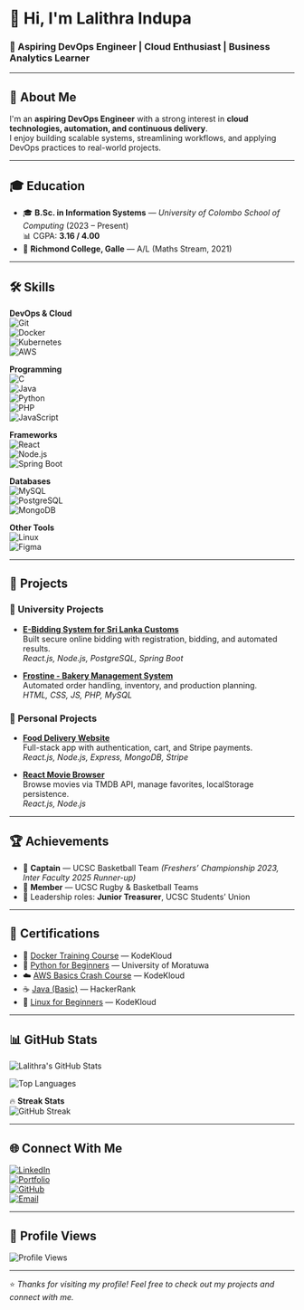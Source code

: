 # 👋 Hi, I'm Lalithra Indupa  

### 🌟 Aspiring DevOps Engineer | Cloud Enthusiast | Business Analytics Learner  

---

## 🚀 About Me
I'm an **aspiring DevOps Engineer** with a strong interest in **cloud technologies, automation, and continuous delivery**.  
I enjoy building scalable systems, streamlining workflows, and applying DevOps practices to real-world projects.  

---

## 🎓 Education
- 🎓 **B.Sc. in Information Systems** — *University of Colombo School of Computing* (2023 – Present)  
  📊 CGPA: **3.16 / 4.00**  
- 🏫 **Richmond College, Galle** — A/L (Maths Stream, 2021)  

---

## 🛠️ Skills  

**DevOps & Cloud**  
![Git](https://img.shields.io/badge/Git-F05032?style=for-the-badge&logo=git&logoColor=white)  
![Docker](https://img.shields.io/badge/Docker-2496ED?style=for-the-badge&logo=docker&logoColor=white)  
![Kubernetes](https://img.shields.io/badge/Kubernetes-326CE5?style=for-the-badge&logo=kubernetes&logoColor=white)  
![AWS](https://img.shields.io/badge/AWS-FF9900?style=for-the-badge&logo=amazonaws&logoColor=white)  

**Programming**  
![C](https://img.shields.io/badge/C-00599C?style=for-the-badge&logo=c&logoColor=white)  
![Java](https://img.shields.io/badge/Java-007396?style=for-the-badge&logo=openjdk&logoColor=white)  
![Python](https://img.shields.io/badge/Python-3776AB?style=for-the-badge&logo=python&logoColor=white)  
![PHP](https://img.shields.io/badge/PHP-777BB4?style=for-the-badge&logo=php&logoColor=white)  
![JavaScript](https://img.shields.io/badge/JavaScript-F7DF1E?style=for-the-badge&logo=javascript&logoColor=black)  

**Frameworks**  
![React](https://img.shields.io/badge/React-61DAFB?style=for-the-badge&logo=react&logoColor=black)  
![Node.js](https://img.shields.io/badge/Node.js-339933?style=for-the-badge&logo=nodedotjs&logoColor=white)  
![Spring Boot](https://img.shields.io/badge/Spring%20Boot-6DB33F?style=for-the-badge&logo=springboot&logoColor=white)  

**Databases**  
![MySQL](https://img.shields.io/badge/MySQL-4479A1?style=for-the-badge&logo=mysql&logoColor=white)  
![PostgreSQL](https://img.shields.io/badge/PostgreSQL-336791?style=for-the-badge&logo=postgresql&logoColor=white)  
![MongoDB](https://img.shields.io/badge/MongoDB-47A248?style=for-the-badge&logo=mongodb&logoColor=white)  

**Other Tools**  
![Linux](https://img.shields.io/badge/Linux-FCC624?style=for-the-badge&logo=linux&logoColor=black)  
![Figma](https://img.shields.io/badge/Figma-F24E1E?style=for-the-badge&logo=figma&logoColor=white)  

---

## 💼 Projects  

### 🔹 University Projects  
- **[E-Bidding System for Sri Lanka Customs](https://github.com/prvnX/ebidding-frontend.git)**  
  Built secure online bidding with registration, bidding, and automated results.  
  *React.js, Node.js, PostgreSQL, Spring Boot*  

- **[Frostine - Bakery Management System](https://github.com/Kasunshya/2-year-Project.git)**  
  Automated order handling, inventory, and production planning.  
  *HTML, CSS, JS, PHP, MySQL*  

### 🔹 Personal Projects  
- **[Food Delivery Website](https://github.com/LalithraI/food-del.git)**  
  Full-stack app with authentication, cart, and Stripe payments.  
  *React.js, Node.js, Express, MongoDB, Stripe*  

- **[React Movie Browser](https://github.com/LalithraI/MovieProject.git)**  
  Browse movies via TMDB API, manage favorites, localStorage persistence.  
  *React.js, Node.js*  

---

## 🏆 Achievements
- 🏀 **Captain** — UCSC Basketball Team *(Freshers’ Championship 2023, Inter Faculty 2025 Runner-up)*  
- 🏉 **Member** — UCSC Rugby & Basketball Teams  
- 💼 Leadership roles: **Junior Treasurer**, UCSC Students’ Union  

---

## 📜 Certifications
- 🐳 [Docker Training Course](https://learn.kodekloud.com/user/certificate/89f12f66-f83d-4025-8e40-7eaa00429e8e) — KodeKloud  
- 🐍 [Python for Beginners](https://open.uom.lk/verify) — University of Moratuwa  
- ☁️ [AWS Basics Crash Course](https://learn.kodekloud.com/user/certificate/73a88273-359f-4e78-a6e2-ae728244edc0) — KodeKloud  
- ☕ [Java (Basic)](https://www.hackerrank.com/certificates/9bd0b79dbe33) — HackerRank  
- 🐧 [Linux for Beginners](https://learn.kodekloud.com/user/certificate/3dc0747c-d484-4be4-ac5d-c2aaee500572) — KodeKloud  

---

## 📊 GitHub Stats  
![Lalithra's GitHub Stats](https://github-readme-stats.vercel.app/api?username=LalithraI&show_icons=true&theme=radical)  

![Top Languages](https://github-readme-stats.vercel.app/api/top-langs/?username=LalithraI&layout=compact&theme=radical)  

🔥 **Streak Stats**  
![GitHub Streak](https://github-readme-streak-stats.herokuapp.com/?user=LalithraI&theme=radical)  

---

## 🌐 Connect With Me  
[![LinkedIn](https://img.shields.io/badge/LinkedIn-0077B5?style=for-the-badge&logo=linkedin&logoColor=white)](https://www.linkedin.com/in/lalithraindupa/)  
[![Portfolio](https://img.shields.io/badge/Portfolio-000000?style=for-the-badge&logo=vercel&logoColor=white)](https://my-portofolio-three-tan.vercel.app/)  
[![GitHub](https://img.shields.io/badge/GitHub-181717?style=for-the-badge&logo=github&logoColor=white)](https://github.com/LalithraI)  
[![Email](https://img.shields.io/badge/Email-D14836?style=for-the-badge&logo=gmail&logoColor=white)](mailto:lalithraindupa2002@gmail.com)  

---

## 👀 Profile Views  
![Profile Views](https://komarev.com/ghpvc/?username=LalithraI&color=blue&style=for-the-badge)  

---
⭐️ *Thanks for visiting my profile! Feel free to check out my projects and connect with me.*  
